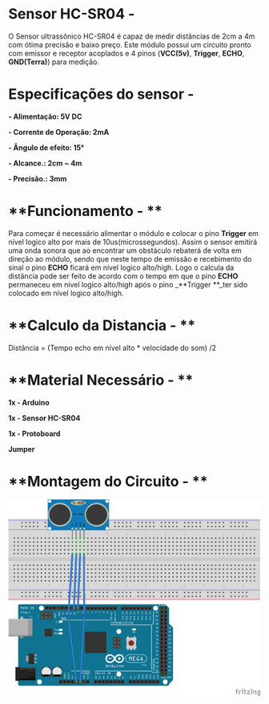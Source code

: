 # Sensor HC-SR04 - 

O Sensor ultrassônico HC-SR04 é capaz de medir distâncias de 2cm a 4m com ótima precisão e baixo preço. Este módulo possui um circuito pronto com emissor e receptor acoplados e 4 pinos \(**VCC\(5v\)**, **Trigger**, **ECHO**, **GND\(Terra\)**\) para medição.

# **Especificações do sensor -**

**- Alimentação: 5V DC**

**- Corrente de Operação: 2mA**

**- Ângulo de efeito: 15°**

**- Alcance.: 2cm ~ 4m**

**- Precisão.: 3mm**

# **Funcionamento - **

Para começar é necessário alimentar o módulo e colocar o pino **Trigger** em nível logico alto por mais de 10us\(microssegundos\). Assim o sensor emitirá uma onda sonora que ao encontrar um obstáculo rebaterá de volta em direção ao módulo, sendo que neste tempo de emissão e recebimento do sinal o pino **ECHO** ficará em nível logico alto/high. Logo o calcula da distância pode ser feito de acordo com o tempo em que o pino **ECHO** permaneceu em nível logico alto/high após o pino _**Trigger **_ter sido colocado em nível logico alto/high.

# **Calculo da Distancia - **

Distância = \(Tempo echo em nível alto \* velocidade do som\) /2

# **Material Necessário - **

**1x - Arduino**

**1x - Sensor HC-SR04**

**1x - Protoboard**

**Jumper**

# **Montagem do Circuito - **

![](/assets/Sensor_HC_SR04_esquema_bb.png)





